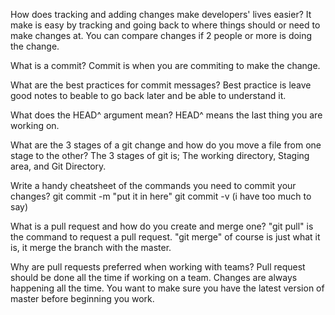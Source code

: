 
How does tracking and adding changes make developers' lives easier?
  It make is easy by tracking and going back to where things should or need to make changes at.  You can compare changes if 2 people or more is doing the change.

What is a commit?
  Commit is when you are commiting to make the change.

What are the best practices for commit messages?
  Best practice is leave good notes to beable to go back later and be able to understand it.

What does the HEAD^ argument mean?
  HEAD^ means the last thing you are working on.

What are the 3 stages of a git change and how do you move a file from one stage to the other?
  The 3 stages of git is; The working directory, Staging area, and Git Directory.

Write a handy cheatsheet of the commands you need to commit your changes?
  git commit -m "put it in here"
  git commit -v (i have too much to say)

What is a pull request and how do you create and merge one?
  "git pull" is the command to request a pull request. "git merge" of course is just what it is, it merge the branch with the master.

Why are pull requests preferred when working with teams?
  Pull request should be done all the time if working on a team.  Changes are always happening all the time.  You want to make sure you have the latest version of master before beginning you work.